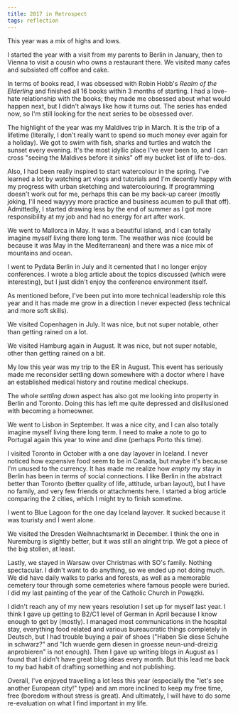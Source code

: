 ```yaml
---
title: 2017 in Retrospect
tags: reflection 
---
```


This year was a mix of highs and lows. 

I started the year with a visit from my parents to Berlin in January,
then to Vienna to visit a cousin who owns a restaurant there.
We visited many cafes and subsisted off coffee and cake.

In terms of books read, I was obsessed with Robin Hobb's 
_Realm of the Elderling_ and finished all 16 books within 3 months of starting.
I had a love-hate relationship with the books;
they made me obsessed about what would happen next, 
but I didn't always like how it turns out.
The series has ended now, so I'm still looking for the next series
to be obsessed over.

The highlight of the year was my Maldives trip in March.
It is the trip of a lifetime
(literally, I don't really want to spend so much money ever again for a holiday).
We got to swim with fish, sharks and turtles and watch the sunset every evening.
It's the most idyllic place I've ever been to, and I can cross "seeing the Maldives before it sinks"
off my bucket list of life to-dos. 

Also, I had been really inspired to start watercolour in the spring.
I've learned a lot by watching art vlogs and tutorials and
I'm decently happy with my progress with urban sketching and watercolouring.
If programming doesn't work out for me, perhaps this can be my back-up career
(mostly joking, I'll need wayyyy more practice and business acumen to pull that off).
Admittedly, I started drawing less by the end of summer 
as I got more responsibility at my job and had no energy for art after work. 

We went to Mallorca in May. 
It was a beautiful island, and I can totally imagine myself living there long term.
The weather was nice (could be because it was May in the Mediterranean) 
and there was a nice mix of mountains and ocean. 

I went to Pydata Berlin in July and it cemented that I no longer enjoy conferences.
I wrote a blog article about the topics discussed (which were interesting),
but I just didn't enjoy the conference environment itself.

As mentioned before, I've been put into more technical leadership role this year
and it has made me grow in a direction I never expected 
(less technical and more soft skills). 

We visited Copenhagen in July. It was nice, but not super notable, other than getting rained on a lot.

We visited Hamburg again in August. It was nice, but not super notable, other than getting rained on a bit.

My low this year was my trip to the ER in August.
This event has seriously made me reconsider settling down somewhere with a doctor 
where I have an established medical history and routine medical checkups. 

The whole _settling down_ aspect has also got me looking into property in Berlin and Toronto.
Doing this has left me quite depressed and disillusioned with becoming a homeowner.

We went to Lisbon in September.
It was a nice city, and I can also totally imagine myself living there long term.
I need to make a note to go to Portugal again this year to wine and dine (perhaps Porto this time).

I visited Toronto in October with a one day layover in Iceland.
I never noticed how expensive food seem to be in Canada, but maybe it's because I'm unused to the currency.
It has made me realize how _empty_ my stay in Berlin has been in terms of social connections.
I like Berlin in the abstract better than Toronto (better quality of life, attitude, urban layout), 
but I have no family, and very few friends or attachments here.
I started a blog article comparing the 2 cities, which I might try to finish sometime. 

I went to Blue Lagoon for the one day Iceland layover.
It sucked because it was touristy and I went alone.

We visited the Dresden Weihnachtsmarkt in December.
I think the one in Nuremburg is slightly better, but it was still an alright trip.
We got a piece of the big stollen, at least.

Lastly, we stayed in Warsaw over Christmas with SO's family.
Nothing spectacular. I didn't want to do anything, so we ended up not doing much.
We did have daily walks to parks and forests,
as well as a memorable cemetery tour through some cemeteries where famous people were buried.
I did my last painting of the year of the Catholic Church in Powązki.

I didn't reach any of my new years resolution I set up for myself last year.
I think I gave up getting to B2/C1 level of German in April because I know enough to get by (mostly).
I managed most communications in the hospital stay, everything food related 
and various bureaucratic things completely in Deutsch,
but I had trouble buying a pair of shoes ("Haben Sie diese Schuhe in schwarz?" and 
"Ich wuerde gern diesen in groesse neun-und-dreizig anprobieren" is not enough).
Then I gave up writing blogs in August as I found that I didn't have great blog ideas every month.
But this lead me back to my bad habit of drafting something and not publishing.

Overall, I've enjoyed travelling a lot less this year 
(especially the "let's see another European city!" type)
and am more inclined to keep my free time, free (boredom without stress is great).
And ultimately, I will have to do some re-evaluation on what I find important in my life. 
